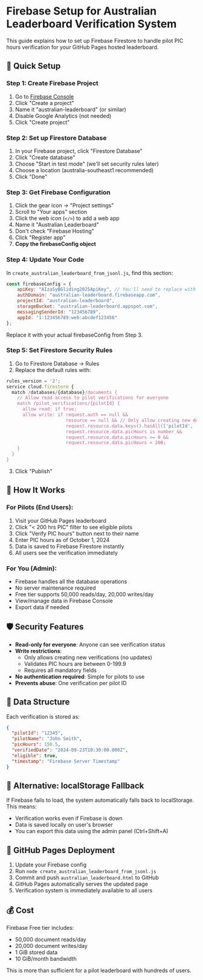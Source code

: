 # Firebase Setup for Australian Leaderboard Verification System

This guide explains how to set up Firebase Firestore to handle pilot PIC hours verification for your GitHub Pages hosted leaderboard.

## 🚀 Quick Setup

### Step 1: Create Firebase Project
1. Go to [Firebase Console](https://console.firebase.google.com/)
2. Click "Create a project"
3. Name it "australian-leaderboard" (or similar)
4. Disable Google Analytics (not needed)
5. Click "Create project"

### Step 2: Set up Firestore Database
1. In your Firebase project, click "Firestore Database"
2. Click "Create database"
3. Choose "Start in test mode" (we'll set security rules later)
4. Choose a location (australia-southeast1 recommended)
5. Click "Done"

### Step 3: Get Firebase Configuration
1. Click the gear icon → "Project settings"
2. Scroll to "Your apps" section
3. Click the web icon (`</>`) to add a web app
4. Name it "Australian Leaderboard"
5. Don't check "Firebase Hosting"
6. Click "Register app"
7. **Copy the firebaseConfig object**

### Step 4: Update Your Code
In `create_australian_leaderboard_from_jsonl.js`, find this section:
```javascript
const firebaseConfig = {
    apiKey: "AIzaSyBGliding2025ApiKey", // You'll need to replace with real config
    authDomain: "australian-leaderboard.firebaseapp.com",
    projectId: "australian-leaderboard",
    storageBucket: "australian-leaderboard.appspot.com",
    messagingSenderId: "123456789",
    appId: "1:123456789:web:abcdef123456"
};
```

Replace it with your actual firebaseConfig from Step 3.

### Step 5: Set Firestore Security Rules
1. Go to Firestore Database → Rules
2. Replace the default rules with:
```javascript
rules_version = '2';
service cloud.firestore {
  match /databases/{database}/documents {
    // Allow read access to pilot verifications for everyone
    match /pilot_verifications/{pilotId} {
      allow read: if true;
      allow write: if request.auth == null &&
                      resource == null && // Only allow creating new documents
                      request.resource.data.keys().hasAll(['pilotId', 'pilotName', 'picHours', 'verifiedDate', 'eligible']) &&
                      request.resource.data.picHours is number &&
                      request.resource.data.picHours >= 0 &&
                      request.resource.data.picHours < 200;
    }
  }
}
```
3. Click "Publish"

## 🔧 How It Works

### For Pilots (End Users):
1. Visit your GitHub Pages leaderboard
2. Click "< 200 hrs PIC" filter to see eligible pilots
3. Click "Verify PIC hours" button next to their name
4. Enter PIC hours as of October 1, 2024
5. Data is saved to Firebase Firestore instantly
6. All users see the verification immediately

### For You (Admin):
- Firebase handles all the database operations
- No server maintenance required
- Free tier supports 50,000 reads/day, 20,000 writes/day
- View/manage data in Firebase Console
- Export data if needed

## 🛡️ Security Features

- **Read-only for everyone**: Anyone can see verification status
- **Write restrictions**:
  - Only allows creating new verifications (no updates)
  - Validates PIC hours are between 0-199.9
  - Requires all mandatory fields
- **No authentication required**: Simple for pilots to use
- **Prevents abuse**: One verification per pilot ID

## 💾 Data Structure

Each verification is stored as:
```json
{
  "pilotId": "12345",
  "pilotName": "John Smith",
  "picHours": 150.5,
  "verifiedDate": "2024-09-23T10:30:00.000Z",
  "eligible": true,
  "timestamp": "Firebase Server Timestamp"
}
```

## 🚨 Alternative: localStorage Fallback

If Firebase fails to load, the system automatically falls back to localStorage. This means:
- Verification works even if Firebase is down
- Data is saved locally on user's browser
- You can export this data using the admin panel (Ctrl+Shift+A)

## 📱 GitHub Pages Deployment

1. Update your Firebase config
2. Run `node create_australian_leaderboard_from_jsonl.js`
3. Commit and push `australian_leaderboard.html` to GitHub
4. GitHub Pages automatically serves the updated page
5. Verification system is immediately available to all users

## 💰 Cost

Firebase Free tier includes:
- 50,000 document reads/day
- 20,000 document writes/day
- 1 GiB stored data
- 10 GiB/month bandwidth

This is more than sufficient for a pilot leaderboard with hundreds of users.
